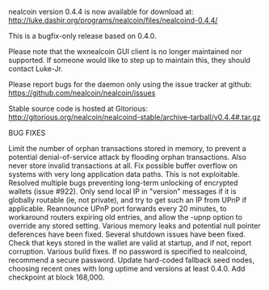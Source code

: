 nealcoin version 0.4.4 is now available for download at:
http://luke.dashjr.org/programs/nealcoin/files/nealcoind-0.4.4/

This is a bugfix-only release based on 0.4.0.

Please note that the wxnealcoin GUI client is no longer maintained nor supported. If someone would like to step up to maintain this, they should contact Luke-Jr.

Please report bugs for the daemon only using the issue tracker at github:
https://github.com/nealcoin/nealcoin/issues

Stable source code is hosted at Gitorious:
http://gitorious.org/nealcoin/nealcoind-stable/archive-tarball/v0.4.4#.tar.gz

BUG FIXES

Limit the number of orphan transactions stored in memory, to prevent a potential denial-of-service attack by flooding orphan transactions. Also never store invalid transactions at all.
Fix possible buffer overflow on systems with very long application data paths. This is not exploitable.
Resolved multiple bugs preventing long-term unlocking of encrypted wallets (issue #922).
Only send local IP in "version" messages if it is globally routable (ie, not private), and try to get such an IP from UPnP if applicable.
Reannounce UPnP port forwards every 20 minutes, to workaround routers expiring old entries, and allow the -upnp option to override any stored setting.
Various memory leaks and potential null pointer deferences have been
fixed.
Several shutdown issues have been fixed.
Check that keys stored in the wallet are valid at startup, and if not,
report corruption.
Various build fixes.
If no password is specified to nealcoind, recommend a secure password.
Update hard-coded fallback seed nodes, choosing recent ones with long uptime and versions at least 0.4.0.
Add checkpoint at block 168,000.

